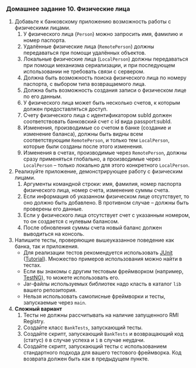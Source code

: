 ### Домашнее задание 10. Физические лица

1.  Добавьте к банковскому приложению возможность работы с физическими лицами.
    1.  У физического лица (`Person`) можно запросить имя, фамилию и номер паспорта.
    2.  Удалённые физические лица (`RemotePerson`) должны передаваться при помощи удалённых объектов.
    3.  Локальные физические лица (`LocalPerson`) должны передаваться при помощи механизма сериализации, и при последующем использовании не требовать связи с сервером.
    4.  Должна быть возможность поиска физического лица по номеру паспорта, с выбором типа возвращаемого лица.
    5.  Должна быть возможность создания записи о физическом лице по его данным.
    6.  У физического лица может быть несколько счетов, к которым должен предоставляться доступ.
    7.  Счету физического лица с идентификатором subId должен соответствовать банковский счет с id вида passport:subId.
    8.  Изменения, производимые со счетом в банке (создание и изменение баланса), должны быть видны всем соответствующим `RemotePerson`, и только тем `LocalPerson`, которые были созданы после этого изменения.
    9.  Изменения в счетах, производимые через `RemotePerson`, должны сразу применяться глобально, а производимые через `LocalPerson` – только локально для этого конкретного `LocalPerson`.
2.  Реализуйте приложение, демонстрирующее работу с физическим лицами.
    1.  Аргументы командной строки: имя, фамилия, номер паспорта физического лица, номер счета, изменение суммы счета.
    2.  Если информация об указанном физическом лице отсутствует, то оно должно быть добавлено. В противном случае – должны быть проверены его данные.
    3.  Если у физического лица отсутствует счет с указанным номером, то он создается с нулевым балансом.
    4.  После обновления суммы счета новый баланс должен выводиться на консоль.
3.  Напишите тесты, проверяющие вышеуказанное поведение как банка, так и приложения.
    *   Для реализации тестов рекомендуется использовать [JUnit](https://junit.org/junit5/) ([Tutorial](https://www.petrikainulainen.net/programming/testing/junit-5-tutorial-writing-our-first-test-class/)). Множество примеров использования можно найти в тестах.
    *   Если вы знакомы с другим тестовым фреймворком (например, [TestNG](https://testng.org/)), то можете использовать его.
    *   Jar-файлы используемых библиотек надо класть в каталог `lib` вашего репозитория.
    *   Нельзя использовать самописные фреймворки и тесты, запускаемые через `main`.
4.  **Сложный вариант**
    1.  Тесты не должны рассчитывать на наличие запущенного RMI Registry.
    2.  Создайте класс `BankTests`, запускающий тесты.
    3.  Создайте скрипт, запускающий `BankTests` и возвращающий код (статус) `0` в случае успеха и `1` в случае неудачи.
    4.  Создайте скрипт, запускающий тесты с использованием стандартного подхода для вашего тестового фреймворка. Код возврата должен быть как в предыдущем пункте.

